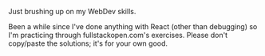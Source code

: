 Just brushing up on my WebDev skills.

Been a while since I've done anything with React (other than debugging) so I'm practicing through fullstackopen.com's exercises. Please don't copy/paste the solutions; it's for your own good.
